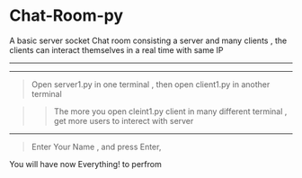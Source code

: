 # Chat-Room-py
A basic server socket Chat room consisting a server and many clients , the clients can interact themselves in a real time with same IP

__________________________________________________________________________________________________________________________
-------------------------------------------------------------------------------------------------------------------------

> Open server1.py in one terminal , then
> open client1.py in another terminal

>> The more you open cleint1.py client in many different terminal , get more users to interect with server
---------------------------------------------------------
> Enter Your Name , and press Enter,
>
You will have now Everything! to perfrom


